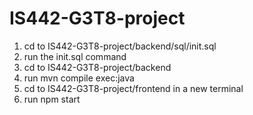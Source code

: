 # IS442-G3T8-project

1. cd to IS442-G3T8-project/backend/sql/init.sql
2. run the init.sql command
3. cd to IS442-G3T8-project/backend
4. run mvn compile exec:java 
5. cd to IS442-G3T8-project/frontend in a new terminal
6. run npm start 
